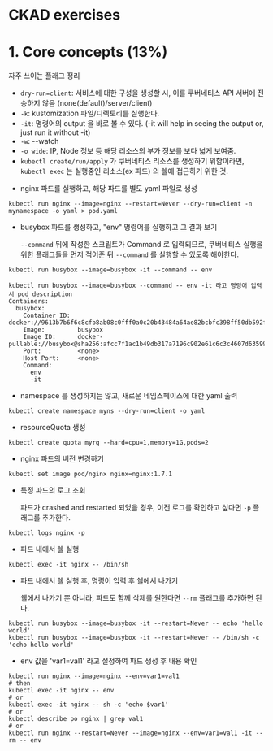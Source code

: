 # CKAD exercises

# 1. Core concepts (13%)

자주 쓰이는 플래그 정리

- `dry-run=client`: 서비스에 대한 구성을 생성할 시, 이를 쿠버네티스 API 서버에 전송하지 않음 (none(default)/server/client)
- `-k`: kustomization 파일/디렉토리를 실행한다.
- `-it`: 명령어의 output 을 바로 볼 수 있다. (-it will help in seeing the output or, just run it without -it)
- `-w`: --watch
- `-o wide`: IP, Node 정보 등 해당 리소스의 부가 정보를 보다 넓게 보여줌.
- `kubectl create/run/apply` 가 쿠버네티스 리소스를 생성하기 위함이라면, `kubectl exec` 는 실행중인 리소스(ex 파드) 의 쉘에 접근하기 위한 것.

* nginx 파드를 실행하고, 해당 파드를 별도 yaml 파일로 생성

```
kubectl run nginx --image=nginx --restart=Never --dry-run=client -n mynamespace -o yaml > pod.yaml
```

- busybox 파드를 생성하고, "env" 명령어를 실행하고 그 결과 보기

  `--command` 뒤에 작성한 스크립트가 Command 로 입력되므로, 쿠버네티스 실행을 위한 플래그들을 먼저 적어준 뒤 `--command` 를 실행할 수 있도록 해야한다.

```
kubectl run busybox --image=busybox -it --command -- env
```

```
kubectl run busybox --image=busybox --command -- env -it 라고 명령어 입력 시 pod description
Containers:
  busybox:
    Container ID:  docker://9613b7b6f6c8cfb8ab08c0fff0a0c20b43484a64ae82bcbfc398ff50db592f4b
    Image:         busybox
    Image ID:      docker-pullable://busybox@sha256:afcc7f1ac1b49db317a7196c902e61c6c3c4607d63599ee1a82d702d249a0ccb
    Port:          <none>
    Host Port:     <none>
    Command:
      env
      -it
```

- namespace 를 생성하지는 않고, 새로운 네임스페이스에 대한 yaml 출력

```
kubectl create namespace myns --dry-run=client -o yaml
```

- resourceQuota 생성

```
kubectl create quota myrq --hard=cpu=1,memory=1G,pods=2
```

- nginx 파드의 버전 변경하기

```
kubectl set image pod/nginx nginx=nginx:1.7.1
```

- 특정 파드의 로그 조회

  파드가 crashed and restarted 되었을 경우, 이전 로그를 확인하고 싶다면 `-p` 플래그를 추가한다.

```
kubectl logs nginx -p
```

- 파드 내에서 쉘 실행

```
kubectl exec -it nginx -- /bin/sh
```

- 파드 내에서 쉘 실행 후, 명령어 입력 후 쉘에서 나가기

  쉘에서 나가기 뿐 아니라, 파드도 함께 삭제를 원한다면 `--rm` 플래그를 추가하면 된다.

```
kubectl run busybox --image=busybox -it --restart=Never -- echo 'hello world'
kubectl run busybox --image=busybox -it --restart=Never -- /bin/sh -c 'echo hello world'
```

- env 값을 'var1=val1' 라고 설정하여 파드 생성 후 내용 확인

```
kubectl run nginx --image=nginx --env=var1=val1
# then
kubectl exec -it nginx -- env
# or
kubectl exec -it nginx -- sh -c 'echo $var1'
# or
kubectl describe po nginx | grep val1
# or
kubectl run nginx --restart=Never --image=nginx --env=var1=val1 -it --rm -- env
```
